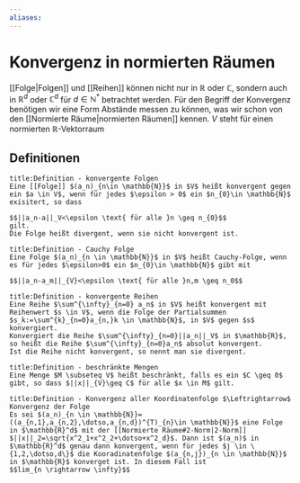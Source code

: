 ```yaml
---
aliases: 
---
```

$\newcommand{\f}[1]{\mathcal{#1}}\newcommand{\F}[1]{\mathfrak{#1}}\newcommand{\b}[1]{\mathbb{#1}}$
# Konvergenz in normierten Räumen 
[[Folge|Folgen]] und [[Reihen]] können nicht nur in $\mathbb{R}$ oder $\mathbb{C}$, sondern auch in  $\mathbb{R}^d$ oder $\mathbb{C}^d$ für $d \in \mathbb{N}^*$ betrachtet werden.
Für den Begriff der Konvergenz benötigen wir eine Form Abstände messen zu können, was wir schon von den [[Normierte Räume|normierten Räumen]] kennen.
$V$ steht für einen normierten $\mathbb{R}$-Vektorraum
## Definitionen
```ad-abstract
title:Definition - konvergente Folgen
Eine [[Folge]] $(a_n)_{n\in \mathbb{N}}$ in $V$ heißt konvergent gegen ein $a \in V$, wenn für jedes $\epsilon > 0$ ein $n_{0}\in \mathbb{N}$ exisitert, so dass

$$||a_n-a||_V<\epsilon \text{ für alle }n \geq n_{0}$$
gilt.
Die Folge heißt divergent, wenn sie nicht konvergent ist.
```
```ad-abstract
title:Definition - Cauchy Folge
Eine Folge $(a_n)_{n \in \mathbb{N}}$ in $V$ heißt Cauchy-Folge, wenn es für jedes $\epsilon>0$ ein $n_{0}\in \mathbb{N}$ gibt mit

$$||a_n-a_m||_{V}<\epsilon \text{ für alle }n,m \geq n_0$$
```
```ad-abstract
title:Definition - konvergente Reihen
Eine Reihe $\sum^{\infty}_{n=0} a_n$ in $V$ heißt konvergent mit Reihenwert $s \in V$, wenn die Folge der Partialsummen $s_k:=\sum^{k}_{n=0}a_{n,}k \in \mathbb{N}$, in $V$ gegen $s$ konvergiert.
Konvergiert die Reihe $\sum^{\infty}_{n=0}||a_n||_V$ in $\mathbb{R}$, so heißt die Reihe $\sum^{\infty}_{n=0}a_n$ absolut konvergent.
Ist die Reihe nicht konvergent, so nennt man sie divergent.
```
```ad-abstract
title:Definition - beschränkte Mengen
Eine Menge $M \subseteq V$ heißt beschränkt, falls es ein $C \geq 0$ gibt, so dass $||x||_{V}\geq C$ für alle $x \in M$ gilt.
```
```ad-abstract
title:Definition - Konvergenz aller Koordinatenfolge $\Leftrightarrow$ Konvergenz der Folge
Es sei $(a_n)_{n \in \mathbb{N}}=((a_{n,1},a_{n,2},\dotso,a_{n,d})^{T)_{n}\in \mathbb{N}}$ eine Folge in $\mathbb{R}^d$ mit der [[Normierte Räume#2-Norm|2-Norm]] $||x||_2=\sqrt{x^2_1+x^2_2+\dotso+x^2_d}$. Dann ist $(a_n)$ in $\mathbb{R}^d$ genau dann konvergent, wenn für jedes $j \in \{1,2,\dotso,d\}$ die Kooradinatenfolge $(a_{n,j})_{n \in \mathbb{N}}$ in $\mathbb{R}$ konverget ist. In diesem Fall ist
$$lim_{n \rightarrow \infty}$$
```
